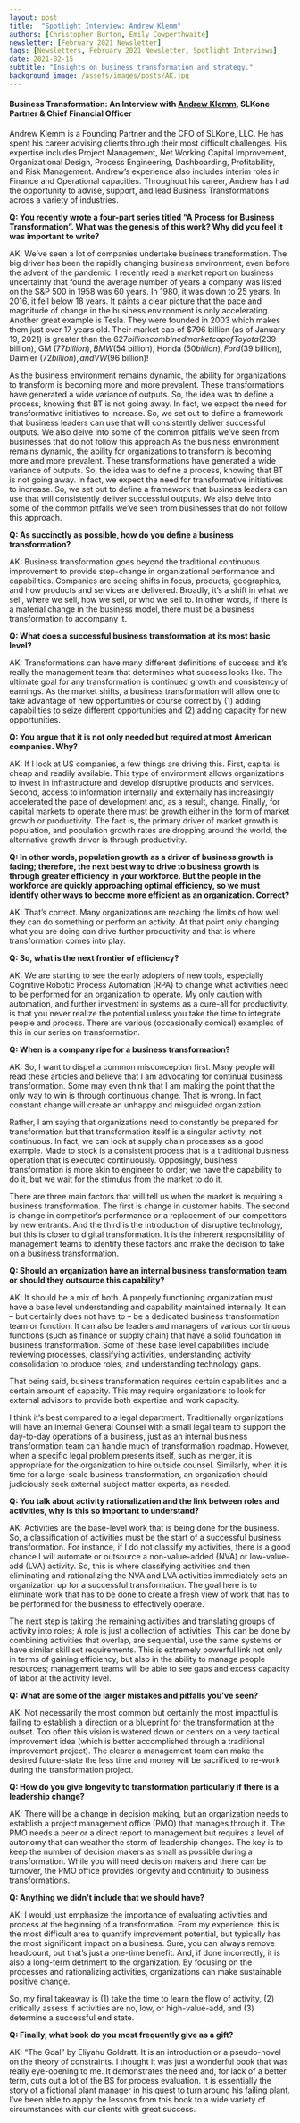 ```yaml
---
layout: post
title:  "Spotlight Interview: Andrew Klemm"
authors: [Christopher Burton, Emily Cowperthwaite]
newsletter: [February 2021 Newsletter]
tags: [Newsletters, February 2021 Newsletter, Spotlight Interviews]
date: 2021-02-15
subtitle: "Insights on business transformation and strategy."
background_image: /assets/images/posts/AK.jpg
---
```


#### Business Transformation: An Interview with <a href="https://slkone.com//team-members/Andrew-Klemm/">Andrew Klemm</a>, SLKone Partner & Chief Financial Officer

Andrew Klemm is a Founding Partner and the CFO of SLKone, LLC.  He has spent his career advising clients through their most difficult challenges. His expertise includes Project Management, Net Working Capital Improvement, Organizational Design, Process Engineering, Dashboarding, Profitability, and Risk Management. Andrew’s experience also includes interim roles in Finance and Operational capacities. Throughout his career, Andrew has had the opportunity to advise, support, and lead Business Transformations across a variety of industries.

**Q: You recently wrote a four-part series titled “A Process for Business Transformation”. What was the genesis of this work? Why did you feel it was important to write?**

AK: We’ve seen a lot of companies undertake business transformation. The big driver has been the rapidly changing business environment, even before the advent of the pandemic. I recently read a market report on business uncertainty that found the average number of years a company was listed on the S&P 500 in 1958 was 60 years. In 1980, it was down to 25 years. In 2016, it fell below 18 years. It paints a clear picture that the pace and magnitude of change in the business environment is only accelerating. Another great example is Tesla. They were founded in 2003 which makes them just over 17 years old. Their market cap of $796 billion (as of January 19, 2021) is greater than the $627 billion combined market cap of Toyota ($239 billion), GM ($77 billion), BMW ($54 billion), Honda ($50 billion), Ford ($39 billion), Daimler ($72 billion), and VW ($96 billion)!

As the business environment remains dynamic, the ability for organizations to transform is becoming more and more prevalent. These transformations have generated a wide variance of outputs. So, the idea was to define a process, knowing that BT is not going away. In fact, we expect the need for transformative initiatives to increase. So, we set out to define a framework that business leaders can use that will consistently deliver successful outputs. We also delve into some of the common pitfalls we’ve seen from businesses that do not follow this approach.As the business environment remains dynamic, the ability for organizations to transform is becoming more and more prevalent. These transformations have generated a wide variance of outputs. So, the idea was to define a process, knowing that BT is not going away. In fact, we expect the need for transformative initiatives to increase. So, we set out to define a framework that business leaders can use that will consistently deliver successful outputs. We also delve into some of the common pitfalls we’ve seen from businesses that do not follow this approach.

**Q: As succinctly as possible, how do you define a business transformation?**

AK: Business transformation goes beyond the traditional continuous improvement to provide step-change in organizational performance and capabilities. Companies are seeing shifts in focus, products, geographies, and how products and services are delivered. Broadly, it’s a shift in what we sell, where we sell, how we sell, or who we sell to. In other words, if there is a material change in the business model, there must be a business transformation to accompany it.

**Q: What does a successful business transformation at its most basic level?**

AK: Transformations can have many different definitions of success and it’s really the management team that determines what success looks like. The ultimate goal for any transformation is continued growth and consistency of earnings. As the market shifts, a business transformation will allow one to take advantage of new opportunities or course correct by (1) adding capabilities to seize different opportunities and (2) adding capacity for new opportunities.  

**Q: You argue that it is not only needed but required at most American companies. Why?**

AK: If I look at US companies, a few things are driving this. First, capital is cheap and readily available. This type of environment allows organizations to invest in infrastructure and develop disruptive products and services. Second, access to information internally and externally has increasingly accelerated the pace of development and, as a result, change. Finally, for capital markets to operate there must be growth either in the form of market growth or productivity.  The fact is, the primary driver of market growth is population, and population growth rates are dropping around the world, the alternative growth driver is through productivity. 

**Q: In other words, population growth as a driver of business growth is fading; therefore, the next best way to drive to business growth is through greater efficiency in your workforce. But the people in the workforce are quickly approaching optimal efficiency, so we must identify other ways to become more efficient as an organization. Correct?**

AK: That’s correct. Many organizations are reaching the limits of how well they can do something or perform an activity.  At that point only changing what you are doing can drive further productivity and that is where transformation comes into play.

**Q: So, what is the next frontier of efficiency?**

AK: We are starting to see the early adopters of new tools, especially Cognitive Robotic Process Automation (RPA) to change what activities need to be performed for an organization to operate.  My only caution with automation, and further investment in systems as a cure-all for productivity, is that you never realize the potential unless you take the time to integrate people and process. There are various (occasionally comical) examples of this in our series on transformation.  

**Q: When is a company ripe for a business transformation?**

AK: So, I want to dispel a common misconception first. Many people will read these articles and believe that I am advocating for continual business transformation. Some may even think that I am making the point that the only way to win is through continuous change. That is wrong. In fact, constant change will create an unhappy and misguided organization.

Rather, I am saying that organizations need to constantly be prepared for transformation but that transformation itself is a singular activity, not continuous. In fact, we can look at supply chain processes as a good example. Made to stock is a consistent process that is a traditional business operation that is executed continuously. Opposingly, business transformation is more akin to engineer to order; we have the capability to do it, but we wait for the stimulus from the market to do it.

There are three main factors that will tell us when the market is requiring a business transformation. The first is change in customer habits. The second is change in competitor’s performance or a replacement of our competitors by new entrants. And the third is the introduction of disruptive technology, but this is closer to digital transformation. It is the inherent responsibility of management teams to identify these factors and make the decision to take on a business transformation.

**Q: Should an organization have an internal business transformation team or should they outsource this capability?**

AK: It should be a mix of both. A properly functioning organization must have a base level understanding and capability maintained internally. It can – but certainly does not have to – be a dedicated business transformation team or function. It can also be leaders and managers of various continuous functions (such as finance or supply chain) that have a solid foundation in business transformation. Some of these base level capabilities include reviewing processes, classifying activities, understanding activity consolidation to produce roles, and understanding technology gaps.

That being said, business transformation requires certain capabilities and a certain amount of capacity. This may require organizations to look for external advisors to provide both expertise and work capacity.

I think it’s best compared to a legal department. Traditionally organizations will have an internal General Counsel with a small legal team to support the day-to-day operations of a business, just as an internal business transformation team can handle much of transformation roadmap. However, when a specific legal problem presents itself, such as merger, it is appropriate for the organization to hire outside counsel. Similarly, when it is time for a large-scale business transformation, an organization should judiciously seek external subject matter experts, as needed. 

**Q: You talk about activity rationalization and the link between roles and activities, why is this so important to understand?**

AK: Activities are the base-level work that is being done for the business. So, a classification of activities must be the start of a successful business transformation. For instance, if I do not classify my activities, there is a good chance I will automate or outsource a non-value-added (NVA) or low-value-add (LVA) activity. So, this is where classifying activities and then eliminating and rationalizing the NVA and LVA activities immediately sets an organization up for a successful transformation. The goal here is to eliminate work that has to be done to create a fresh view of work that has to be performed for the business to effectively operate.

The next step is taking the remaining activities and translating groups of activity into roles; A role is just a collection of activities. This can be done by combining activities that overlap, are sequential, use the same systems or have similar skill set requirements.  This is extremely powerful link not only in terms of gaining efficiency, but also in the ability to manage people resources; management teams will be able to see gaps and excess capacity of labor at the activity level.

**Q: What are some of the larger mistakes and pitfalls you’ve seen?**

AK: Not necessarily the most common but certainly the most impactful is failing to establish a direction or a blueprint for the transformation at the outset. Too often this vision is watered down or centers on a very tactical improvement idea (which is better accomplished through a traditional improvement project).  The clearer a management team can make the desired future-state the less time and money will be sacrificed to re-work during the transformation project.

**Q: How do you give longevity to transformation particularly if there is a leadership change?**

AK: There will be a change in decision making, but an organization needs to establish a project management office (PMO) that manages through it. The PMO needs a peer or a direct report to management but requires a level of autonomy that can weather the storm of leadership changes. The key is to keep the number of decision makers as small as possible during a transformation. While you will need decision makers and there can be turnover, the PMO office provides longevity and continuity to business transformations.

**Q: Anything we didn’t include that we should have?**

AK: I would just emphasize the importance of evaluating activities and process at the beginning of a transformation. From my experience, this is the most difficult area to quantify improvement potential, but typically has the most significant impact on a business. Sure, you can always remove headcount, but that’s just a one-time benefit. And, if done incorrectly, it is also a long-term detriment to the organization. By focusing on the processes and rationalizing activities, organizations can make sustainable positive change.

So, my final takeaway is (1) take the time to learn the flow of activity, (2) critically assess if activities are no, low, or high-value-add, and (3) determine a successful end state.

**Q: Finally, what book do you most frequently give as a gift?**

AK: “The Goal” by Eliyahu Goldratt. It is an introduction or a pseudo-novel on the theory of constraints. I thought it was just a wonderful book that was really eye-opening to me. It demonstrates the need and, for lack of a better term, cuts out a lot of the BS for process evaluation. It is essentially the story of a fictional plant manager in his quest to turn around his failing plant. I’ve been able to apply the lessons from this book to a wide variety of circumstances with our clients with great success.
